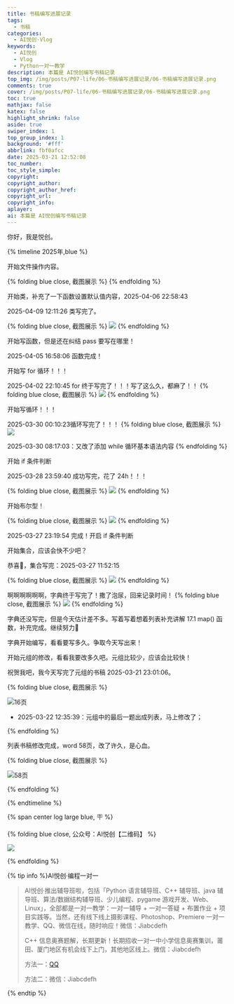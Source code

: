 ```yaml
---
title: 书稿编写进展记录
tags:
  - 书稿
categories:
  - AI悦创·Vlog
keywords:
  - AI悦创
  - Vlog
  - Python一对一教学
description: 本篇是 AI悦创编写书稿记录
top_img: /img/posts/P07-life/06-书稿编写进展记录/06-书稿编写进展记录.png
comments: true
cover: /img/posts/P07-life/06-书稿编写进展记录/06-书稿编写进展记录.png
toc: true
mathjax: false
katex: false
highlight_shrink: false
aside: true
swiper_index: 1
top_group_index: 1
background: '#fff'
abbrlink: fbf0afcc
date: 2025-03-21 12:52:08
toc_number:
toc_style_simple:
copyright:
copyright_author:
copyright_author_href:
copyright_url:
copyright_info:
aplayer:
ai: 本篇是 AI悦创编写书稿记录
---
```


你好，我是悦创。

{% timeline 2025年,blue %}

<!-- timeline 2025-04-09 12:24:55 -->

开始文件操作内容。

{% folding blue close, 截图展示 %}
{% endfolding %}
<!-- endtimeline -->




<!-- timeline 2025-04-09 12:11:26 -->

开始类，补充了一下函数设置默认值内容，2025-04-06 22:58:43

2025-04-09 12:11:26 类写完了。

{% folding blue close, 截图展示 %}
![](06-书稿编写进展记录/image-8.png)
{% endfolding %}
<!-- endtimeline -->

<!-- timeline 2025-04-05 16:58:26 -->

开始写函数，但是还在纠结 pass 要写在哪里！

2025-04-05 16:58:06 函数完成！

<!-- endtimeline -->

<!-- timeline 2025-04-02 22:11:20 -->

开始写 for 循环！！！

2025-04-02 22:10:45 for 终于写完了！！！写了这么久，都麻了！！
{% folding blue close, 截图展示 %}
![](06-书稿编写进展记录/image-7.png)
{% endfolding %}

<!-- endtimeline -->

<!-- timeline 2025-03-30 00:11:03 -->

开始写循环！！！

2025-03-30 00:10:23循环写完了！！！
{% folding blue close, 截图展示 %}
![](06-书稿编写进展记录/image-6.png)

2025-03-30 08:17:03：又改了添加 while 循环基本语法内容
{% endfolding %}

<!-- endtimeline -->

<!-- timeline 2025-03-29 00:00:32 -->

开始 if 条件判断

2025-03-28 23:59:40 成功写完，花了 24h！！！

{% folding blue close, 截图展示 %}
![](06-书稿编写进展记录/image-5.png)
{% endfolding %}
<!-- endtimeline -->

<!-- timeline 2025-03-27 11:54:15 -->

开始布尔型！

{% folding blue close, 截图展示 %}
![](06-书稿编写进展记录/image-4.png)
{% endfolding %}

2025-03-27 23:19:54 完成！开启 if 条件判断

<!-- endtimeline -->

<!-- timeline 2025-03-26 22:44:27 -->

开始集合，应该会快不少吧？

恭喜🎉，集合写完：2025-03-27 11:52:15

{% folding blue close, 截图展示 %}
![](06-书稿编写进展记录/image-3.png)
{% endfolding %}

<!-- endtimeline -->

<!-- timeline 2025-03-26 22:40:00 -->
啊啊啊啊啊啊，字典终于写完了！撒了泡尿，回来记录时间！
{% folding blue close, 截图展示 %}
![](06-书稿编写进展记录/image-2.png)
{% endfolding %}
<!-- endtimeline -->

<!-- timeline 2025-03-25 12:21:27 -->

字典还没写完，但是今天估计差不多。写着写着想着列表补充讲解 17.1 map() 函数，补充完成。继续努力💪
<!-- endtimeline -->

<!-- timeline 2025-03-22 07:49:20 -->

字典开始编写，看看要写多久。争取今天写出来！

<!-- endtimeline -->

<!-- timeline 2025-03-21 12:58:08 -->

开始元组的修改，看看我要改多久吧。元组比较少，应该会比较快！

祝贺我吧，我今天写完了元组的书稿 2025-03-21 23:01:06。

{% folding blue close, 截图展示 %}

![16页](06-书稿编写进展记录/image-1.png)

- 2025-03-22 12:35:39：元组中的最后一题出成列表，马上修改了；

{% endfolding %}

<!-- endtimeline -->

<!-- timeline 2025-03-21 12:56:49 -->

列表书稿修改完成，word 58页，改了许久，是心血。

{% folding blue close, 截图展示 %}

![58页](06-书稿编写进展记录/image.png)

{% endfolding %}

<!-- endtimeline -->

{% endtimeline %}


{% span center log large blue, 🪧 %}

{% folding blue close, 公众号：AI悦创【二维码】 %}

![](https://bornforthis.cn/gzh.jpg)

{% endfolding %}

{% tip info %}AI悦创·编程一对一

> AI悦创·推出辅导班啦，包括「Python 语言辅导班、C++ 辅导班、java 辅导班、算法/数据结构辅导班、少儿编程、pygame 游戏开发、Web、Linux」，全部都是一对一教学：一对一辅导 + 一对一答疑 + 布置作业 + 项目实践等。当然，还有线下线上摄影课程、Photoshop、Premiere 一对一教学、QQ、微信在线，随时响应！微信：Jiabcdefh
>
> C++ 信息奥赛题解，长期更新！长期招收一对一中小学信息奥赛集训，莆田、厦门地区有机会线下上门，其他地区线上。微信：Jiabcdefh
>
> 方法一：[QQ](http://wpa.qq.com/msgrd?v=3&uin=1432803776&site=qq&menu=yes)
>
> 方法二：微信：Jiabcdefh

{% endtip %}
